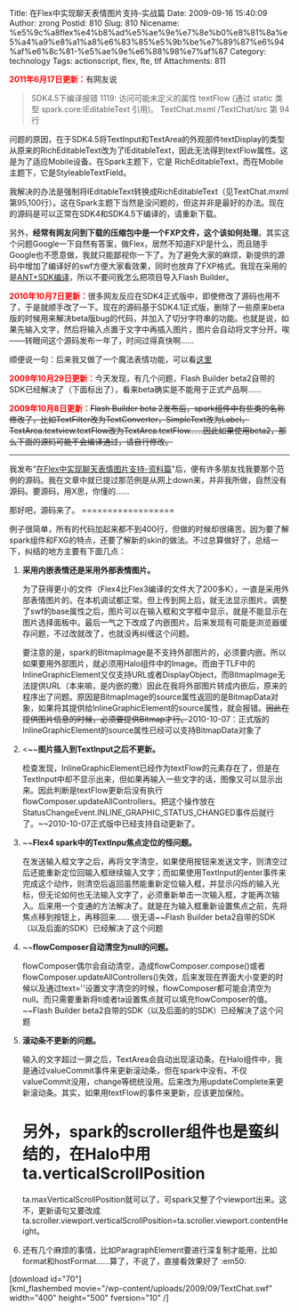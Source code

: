 Title: 在Flex中实现聊天表情图片支持-实战篇
Date: 2009-09-16 15:40:09
Author: zrong
Postid: 810
Slug: 810
Nicename: %e5%9c%a8flex%e4%b8%ad%e5%ae%9e%e7%8e%b0%e8%81%8a%e5%a4%a9%e8%a1%a8%e6%83%85%e5%9b%be%e7%89%87%e6%94%af%e6%8c%81-%e5%ae%9e%e6%88%98%e7%af%87
Category: technology
Tags: actionscript, flex, fte, tlf
Attachments: 811

<span
style="color: red;font-weight:bold;">2011年6月17日更新：</span>有网友说

> SDK4.5下编译报错 1119: 访问可能未定义的属性 textFlow (通过 static 类型
> spark.core:IEditableText 引用)。 TextChat.mxml /TextChat/src 第 94 行

问题的原因，在于SDK4.5将TextInput和TextArea的外观部件textDisplay的类型从原来的RichEditableText改为了IEditableText，因此无法得到textFlow属性。这是为了适应Mobile设备。在Spark主题下，它是
RichEditableText，而在Mobile主题下，它是StyleableTextField。

我解决的办法是强制将IEditableText转换成RichEditableText（见TextChat.mxml第95,100行）。这在Spark主题下当然是没问题的，但这并非是最好的办法。现在的源码是可以正常在SDK4和SDK4.5下编译的，请重新下载。

另外，**经常有网友问到下载的压缩包中是一个FXP文件，这个该如何处理**。其实这个问题Google一下自然有答案，做Flex，居然不知道FXP是什么，而且随手Google也不愿意做，我就只能鄙视你一下了。为了避免大家的麻烦，新提供的源码中增加了编译好的swf方便大家看效果，同时也放弃了FXP格式。我现在采用的是[ANT+SDK编译](http://zengrong.net/post/1307.htm)，所以不要问我怎么把项目导入Flash
Builder。

<span
style="color: red;font-weight:bold;">2010年10月7日更新：</span>很多网友反应在SDK4正式版中，即使修改了源码也用不了，于是就顺手改了一下。现在的源码基于SDK4.1正式版，删除了一些原来beta版的时候用来解决beta版bug的代码，并加入了切分字符串的功能。也就是说，如果先输入文字，然后将输入点置于文字中再插入图片，图片会自动将文字分开。唉——转眼间这个源码发布一年了，时间过得真快啊……  

顺便说一句：后来我又做了一个魔法表情功能，可以看[这里](http://demo.zengrong.net/freeroom/)

<span
style="color: red;font-weight:bold;">2009年10月29日更新：</span>今天发现，有几个问题，Flash
Builder
beta2自带的SDK已经解决了（下面标出了），看来beta确实是不能用于正式产品啊……

<span
style="color: red;font-weight:bold;">2009年10月8日更新：</span>~~Flash
Builder beta
2发布后，spark组件中有些类的名称修改了，比如TextFilter改为TextConverter，SimpleText改为Label，TextArea.textview.textFlow改为TextArea.textFlow……因此如果使用beta2，那么下面的源码可能不会编译通过，请自行修改。~~

------------------------------------------------------------------------

我发布“[在Flex中实现聊天表情图片支持-资料篇](http://zengrong.net/post/721.htm)”后，便有许多朋友找我要那个范例的源码。我在文章中就已提过那范例是从网上down来，并非我所做，自然没有源码。要源码，用X思，你懂的……

</p>
那好吧，源码来了。
==================

<!--more-->  

例子很简单，所有的代码加起来都不到400行，但做的时候却很痛苦。因为要了解spark组件和FXG的特点，还要了解新的skin的做法。不过总算做好了，总结一下，纠结的地方主要有下面几点：

1.  **采用内嵌表情还是采用外部表情图片。**  

    为了获得更小的文件（Flex4比Flex3编译的文件大了200多K），一直是采用外部表情图片的。在本机调试都正常。但上传到网上后，就无法显示图片。调整了swf的base属性之后，图片可以在输入框和文字框中显示，就是不能显示在图片选择面板中。最后一气之下改成了内嵌图片。后来发现有可能是浏览器缓存问题，不过改就改了，也就没再纠缠这个问题。  

    要注意的是，spark的BitmapImage是不支持外部图片的，必须要内嵌。所以如果要用外部图片，就必须用Halo组件中的Image。而由于TLF中的InlineGraphicElement又仅支持URL或者DisplayObject，而BitmapImage无法提供URL（本来嘛，是内嵌的撒）因此在我将外部图片转成内嵌后，原来的程序出了问题。原因是BitmapImage的source属性返回的是BitmapData对象，如果将其提供给InlineGraphicElement的source属性，就会报错。~~因此在提供图片信息的时候，必须要提供Bitmap才行。~~2010-10-07：正式版的InlineGraphicElement的source属性已经可以支持BitmapData对象了
2.  \<~~**图片插入到TextInput之后不更新。**  

    检查发现，InlineGraphicElement已经作为textFlow的元素存在了，但是在TextInput中却不显示出来，但如果再输入一些文字的话，图像又可以显示出来。因此判断是textFlow更新后没有执行flowComposer.updateAllControllers。把这个操作放在StatusChangeEvent.INLINE\_GRAPHIC\_STATUS\_CHANGED事件后就行了。~~2010-10-07正式版中已经支持自动更新了。
3.  ~~**Flex4 spark中的TextInpu焦点定位的怪问题。**  

    在发送输入框文字之后，再将文字清空，如果使用按钮来发送文字，则清空过后还能重新定位回输入框继续输入文字；而如果使用TextInput的enter事件来完成这个动作，则清空后返回虽然能重新定位输入框，并显示闪烁的输入光标，但无论如何也无法输入文字了，必须重新单击一次输入框，才能再次输入。后来用一个变通的方法解决了。就是在为输入框重新设置焦点之前，先将焦点移到按钮上，再移回来……
    很无语~~Flash Builder
    beta2自带的SDK（以及后面的SDK）已经解决了这个问题
4.  ~~**flowComposer自动清空为null的问题。**  

    flowComposer偶尔会自动清空，造成flowComposer.compose()或者flowComposer.updateAllControllers()失效，后来发现在界面大小变更的时候以及通过text=''设置文字清空的时候，flowComposer都可能会清空为null。而只需要重新将ti或者ta设置焦点就可以填充flowComposer的值。~~Flash
    Builder beta2自带的SDK（以及后面的的SDK）已经解决了这个问题
5.  **滚动条不更新的问题。**  

    输入的文字超过一屏之后，TextArea会自动出现滚动条。在Halo组件中，我是通过valueCommit事件来更新滚动条，但在spark中没有。不仅valueCommit没用，change等统统没用。后来改为用updateComplete来更新滚动条。其实，如果用textFlow的事件来更新，应该更加保险。  

    另外，spark的scroller组件也是蛮纠结的，在Halo中用ta.verticalScrollPosition
    =
    ta.maxVerticalScrollPosition就可以了，可spark又整了个viewport出来。这不，更新语句又要改成ta.scroller.viewport.verticalScrollPosition=ta.scroller.viewport.contentHeight。
6.  还有几个麻烦的事情，比如ParagraphElement要进行深复制才能用，比如format和hostFormat……算了，不说了，直接看效果好了
    :em50:

[download id="70"]  
[kml\_flashembed movie="/wp-content/uploads/2009/09/TextChat.swf"
width="400" height="500" fversion="10" /]

